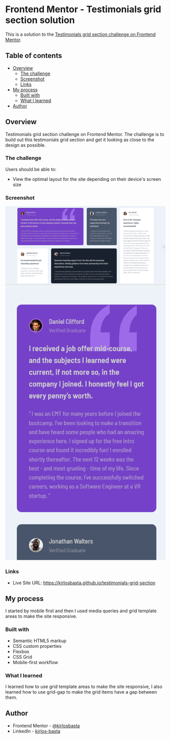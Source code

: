 # Frontend Mentor - Testimonials grid section solution

This is a solution to the [Testimonials grid section challenge on Frontend Mentor](https://www.frontendmentor.io/challenges/testimonials-grid-section-Nnw6J7Un7).

## Table of contents

- [Overview](#overview)
  - [The challenge](#the-challenge)
  - [Screenshot](#screenshot)
  - [Links](#links)
- [My process](#my-process)
  - [Built with](#built-with)
  - [What I learned](#what-i-learned)
- [Author](#author)

## Overview

Testimonials grid section challenge on Frontend Mentor. The challenge is to build out this testimonials grid section and get it looking as close to the design as possible.

### The challenge

Users should be able to:

- View the optimal layout for the site depending on their device's screen size

### Screenshot

![](./images/Screenshot%202024-11-28%20003059.png)
![](./images/Screenshot%202024-11-28%20003458.png)

### Links

- Live Site URL: <https://kirlosbasta.github.io/testimonials-grid-section>

## My process

I started by mobile first and then I used media queries and grid template areas to make the site responsive.

### Built with

- Semantic HTML5 markup
- CSS custom properties
- Flexbox
- CSS Grid
- Mobile-first workflow

### What I learned

I learned how to use grid template areas to make the site responsive, I also learned how to use grid-gap to make the grid items have a gap between them.

## Author

- Frontend Mentor - [@kirlosbasta](https://www.frontendmentor.io/profile/kirlosbasta)
- LinkedIn - [kirlos-basta](https://www.linkedin.com/in/kirlos-basta/)
